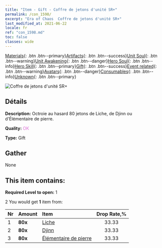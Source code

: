 ```yaml
---
title: "Item - Gift - Coffre de jetons d'unité SR+"
permalink: /con_1598/
excerpt: "Era of Chaos  Coffre de jetons d'unité SR+"
last_modified_at: 2021-06-22
locale: fr
ref: "con_1598.md"
toc: false
classes: wide
---
```

 [Materials](/ItemsFR/){: .btn .btn--primary}[Artifacts](/ItemsFR/Artifacts/){: .btn .btn--success}[Unit Soul](/ItemsFR/UnitSoul/){: .btn .btn--warning}[Unit Awakening](/ItemsFR/UnitAwakening/){: .btn .btn--danger}[Hero Soul](/ItemsFR/HeroSoul/){: .btn .btn--info}[Hero Skill](/ItemsFR/HeroSkill/){: .btn .btn--primary}[Gift](/ItemsFR/Gift/){: .btn .btn--success}[Event related](/ItemsFR/Events/){: .btn .btn--warning}[Avatars](/ItemsFR/Avatars/){: .btn .btn--danger}[Consumables](/ItemsFR/Consumables/){: .btn .btn--info}[Unknown](/ItemsFR/Unknown/){: .btn .btn--primary}

 ![Coffre de jetons d'unité SR+](/images/t/i_907210.png)

## Détails
 **Description:** Octroie au hasard 80 jetons de Liche, de Djinn ou d'Élémentaire de pierre.

 **Quality:** <span style="color: #DA70D6">OK</span>

 **Type:** Gift

## Gather

  None

## This item contains:

 **Required Level to open:** 1

 2 You would get **1** item  from:

  | Nr | Amount |     Item    | Drop Rate,% |
  |:---|:-------|:------------|:---------:|
  | 1 |  **80x** | [Liche](/ItemsFR/unt_212/) | 33.33 | 
  | 2 |  **80x** | [Djinn](/ItemsFR/unt_239/) | 33.33 | 
  | 3 |  **80x** | [Élémentaire de pierre](/ItemsFR/unt_266/) | 33.33 | 

